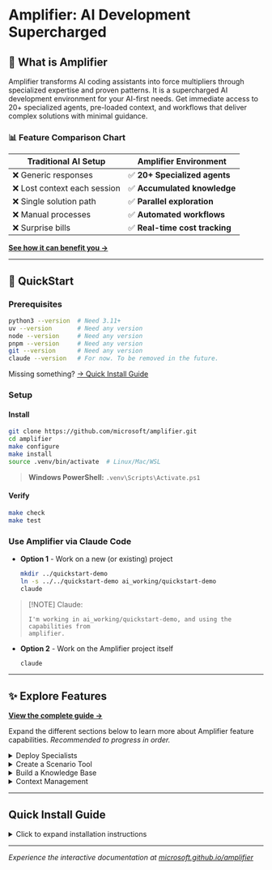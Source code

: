 # Amplifier: AI Development Supercharged

## 🎯 What is Amplifier

Amplifier transforms AI coding assistants into force multipliers through specialized expertise and proven patterns. It is a supercharged AI development environment for your AI-first needs. Get immediate access to 20+ specialized agents, pre-loaded context, and workflows that deliver complex solutions with minimal guidance. 

### 📊 Feature Comparison Chart

| Traditional AI Setup | Amplifier Environment |
|----------------------|----------------------|
| ❌ Generic responses | ✅ **20+ Specialized agents** |
| ❌ Lost context each session | ✅ **Accumulated knowledge** |  
| ❌ Single solution path | ✅ **Parallel exploration** |
| ❌ Manual processes | ✅ **Automated workflows** |
| ❌ Surprise bills | ✅ **Real-time cost tracking** |


**[See how it can benefit you →](https://microsoft.github.io/amplifier)**

---

## 🚀 QuickStart 

### Prerequisites

```bash
python3 --version  # Need 3.11+
uv --version       # Need any version
node --version     # Need any version
pnpm --version     # Need any version
git --version      # Need any version
claude --version   # For now. To be removed in the future.
```

Missing something? [→ Quick Install Guide](#quick-install-guide)


### Setup

#### Install
```bash
git clone https://github.com/microsoft/amplifier.git
cd amplifier
make configure
make install
source .venv/bin/activate  # Linux/Mac/WSL
```
> **Windows PowerShell:** `.venv\Scripts\Activate.ps1`

#### Verify
```bash
make check
make test
```


### Use Amplifier via Claude Code

- **Option 1** - Work on a new (or existing) project
    ```bash
    mkdir ../quickstart-demo
    ln -s ../../quickstart-demo ai_working/quickstart-demo
    claude
    ```

> [!NOTE] Claude:
> ```
> I'm working in ai_working/quickstart-demo, and using the capabilities from 
> amplifier.
>```

- **Option 2** - Work on the Amplifier project itself
    ```bash
    claude
    ```

---

## ✨  Explore Features

**[View the complete guide →](https://microsoft.github.io/amplifier)**

Expand the different sections below to learn more about Amplifier feature capabilities. *Recommended to progress in order.*

<details>
<summary> Deploy Specialists</summary>

> ### 💡 Deploy Specialists
>*Amplifier includes 20+ specialized AI agents, each trained for specific tasks like architecture design, bug hunting, test coverage analysis, and modular code generation. These specialists work with expert-level precision, delivering focused results without the context confusion of general-purpose AI assistants.*
>
> **[Learn more about Specialists →](https://microsoft.github.io/amplifier)**
> 
> ### Try It Out
>```
>>  Use zen-architect to design a CLI tool that analyzes markdown files and reports: word 
>   count, heading count, link count, and reading time estimate
>```
> **What you'll see**: A clean design spec for the modular-builder to use.
> <br>
>```
>>  Use modular-builder to implement the markdown analyzer
>```
> **What you'll experience**: An automated workflow that implements the design.

</details>

<details>
<summary>Create a Scenario Tool</summary>

> ### 🎨 Create A Scenario Tool
>*Scenario tools are reusable CLI applications that combine Python code structure with AI intelligence for reliable, repeatable workflows. Create custom tools once, then run them anytime with simple make commands - perfect for standardizing complex multi-step processes.*
>
> **[Learn more about Scenario Tools →](https://microsoft.github.io/amplifier)**
>
> ### Try It Out
>```
>>  I need a @scenarios/ tool that creates multiple text-based files such as notes, specs,
>   decisions, etc., all based on the current material in the demo directory. These files will 
>   be used to showcase Amplifier's knowledge base capabilities. The files should be diverse 
>   enough to demonstrate what the knowledge commands can do, but small enough that knowledge-
>   update can complete within 2 minutes. Because this tool is for a demo, please keep the 
>   design compact enough that it can be implemented within 2 minutes.
>```
> **What you'll discover**: How simple it is to create a dependable tool
> <br>
>```
>>  Run the scenario tool to create content for the ~/quickstart-demo.
>```
> **What you'll see**: Content generated for the demo using the newly created Scenario.

</details>

<details>
<summary>Build a Knowledge Base</summary>

> ### 📚 Build a Knowledge Base
>*Amplifier's knowledge system automatically extracts concepts, relationships, and insights from your documents, organizing them into a queryable knowledge graph. This enables powerful semantic search, pattern recognition, and context-aware assistance across your entire project documentation.*
>
> **[Learn more about the Knowledge Base →](https://microsoft.github.io/amplifier)**
>
> ### Try It Out
>```
>>  make knowledge-update for AMPLIFIER_CONTENT_DIRS="~/quickstart-demo"
>```
> **What you'll experience**: Knowledge classification and extraction at work on the new content. *This step can take ~10-15 minutes.*
> <br>
>```
>>  make knowledge-stats
>
>>  make knowledge-graph-viz
>```
> **What you'll see**: Statistics and a visualization of the content.

</details>

<details>
<summary>Context Management</summary>

> ### 🧠 Context Management
>*Amplifier's context management intelligently compresses long conversation sessions, reducing token usage while preserving the essential information you need. All conversation history is automatically saved as searchable transcripts that you can restore anytime, ensuring no valuable context is ever lost.*
>
>**[Learn more about Context Management →](https://microsoft.github.io/amplifier)**
> 
> ### Try It Out
>```
>>  /compact
>```
> **What you'll see**: A summary is saved but the full history is cleared.
> <br>
>```
>>  What are the available transcripts?
>
>>  /transcript
>```
> **What you'll discover**: Even compacted conversations can be restored for context.
>
</details>

---

## Quick Install Guide

<details>
<summary>Click to expand installation instructions</summary>

### Mac

```bash
brew install python3 node git pnpm uv
npm install -g @anthropic-ai/claude-cli
```

### Ubuntu/Debian/WSL

```bash
# System packages
sudo apt update && sudo apt install -y python3 python3-pip nodejs npm git

# pnpm
npm install -g pnpm
pnpm setup && source ~/.bashrc

# uv (Python package manager)
curl -LsSf https://astral.sh/uv/install.sh | sh

# Claude Code CLI
npm install -g @anthropic-ai/claude-cli
```

### Windows

1. Install [WSL2](https://learn.microsoft.com/windows/wsl/install)
2. Run Ubuntu commands above inside WSL

### Manual Downloads

- [Python](https://python.org/downloads) (3.11 or newer)
- [Node.js](https://nodejs.org) (any recent version)
- [pnpm](https://pnpm.io/installation) (package manager)
- [Git](https://git-scm.com) (any version)
- [uv](https://docs.astral.sh/uv/getting-started/installation/) (Python package manager)
- [Claude Code CLI](https://github.com/anthropics/claude-code) (AI assistant)

</details>

---

*Experience the interactive documentation at [microsoft.github.io/amplifier](https://microsoft.github.io/amplifier)*